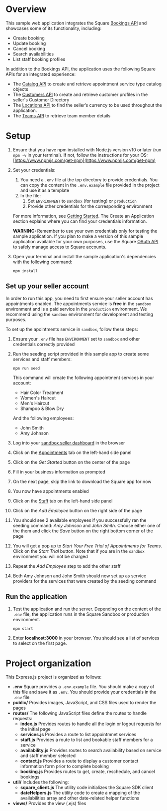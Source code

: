 # Overview


This sample web application integrates the Square [Bookings API](https://developer.squareup.com/reference/square/bookings-api) and showcases some of its functionality, including:
* Create booking
* Update booking
* Cancel booking
* Search availabilities
* List staff booking profiles

In addition to the Bookings API, the application uses the following Square APIs for an integrated experience:

* The [Catalog API](https://developer.squareup.com/reference/square/catalog-api) to create and retrieve appointment service type catalog objects
* The [Customers API](https://developer.squareup.com/reference/square/customers-api) to create and retrieve customer profiles in the seller's Customer Directory
* The [Locations API](https://developer.squareup.com/reference/square/locations-api) to find the seller’s currency to be used throughout the application.
* The [Teams API](https://developer.squareup.com/reference/square/team-api) to retrieve team member details

# Setup

1. Ensure that you have npm installed with Node.js version v10 or later (run `npm -v` in your terminal). If not, follow the instructions for your OS: [https://www.npmjs.com/get-npm](https://www.npmjs.com/get-npm) 

2. Set your credentials: 
    1. You need a `.env` file at the top directory to provide credentials. You can copy the content in the `.env.example` file provided in the project and use it as a template
    2. In the file:
        1. Set `ENVRIONMENT` to `sandbox` (for testing) or `production`
        2. Provide other credentials for the corresponding environment
 
    For more information, see [Getting Started](https://developer.squareup.com/docs/get-started#step-2-create-an-application). The Create an Application section explains where you can find your credentials information. 

    **WARNING:** Remember to use your own credentials only for testing the sample application. If you plan to make a version of this sample application available for your own purposes, use the Square [OAuth API](https://developer.squareup.com/docs/oauth-api/overview) to safely manage access to Square accounts. 

3. Open your terminal and install the sample application's dependencies with the following command: 
 
   `npm install`

## Set up your seller account
In order to run this app, you need to first ensure your seller account has appointments enabled. The appointments service is **free** in the `sandbox` environment and is a paid service in the `production` environment. We recommend using the `sandbox` environment for development and testing purposes.

To set up the apointments service in `sandbox`, follow these steps:

1. Ensure your `.env` file has `ENVIRONMENT` set to `sandbox` and other credentials correctly provided 

1. Run the seeding script provided in this sample app to create some services and staff members:
  
   `npm run seed`

   This command will create the following appointment services in your account:
   * Hair Color Treatment
   * Women's Haircut
   * Men's Haircut
   * Shampoo & Blow Dry

   And the following employees:
   * John Smith
   * Amy Johnson

1. Log into your [sandbox seller dashboard](https://squareupsandbox.com/dashboard/) in the browser

1. Click on the [Appointments](https://squareupsandbox.com/appointments/) tab on the left-hand side panel

1. Click on the *Get Started* button on the center of the page

1. Fill in your business information as prompted

1. On the next page, skip the link to download the Square app for now

1. You now have appointments enabled

1. Click on the [Staff](https://squareupsandbox.com/appointments/staff) tab on the left-hand side panel

1. Click on the *Add Employee* button on the right side of the page

1. You should see 2 available employees if you successfully ran the seeding command: *Amy Johnson* and *John Smith*. Choose either one of the them and click the *Save* button on the right bottom corner of the page

1. You will get a pop up to *Start Your Free Trial of Appointments for Teams*. Click on the *Start Trial* button. Note that if you are in the `sandbox` environment you will not be charged

1. Repeat the *Add Employee* step to add the other staff

1. Both Amy Johnson and John Smith should now set up as service providers for the services that were created by the seeding command

## Run the application

1. Test the application and run the server. Depending on the content of the `.env` file, the application runs in the Square Sandbox or production environment.

   `npm start` 

1. Enter **localhost:3000** in your browser. You should see a list of services to select on the first page.

# Project organization

This Express.js project is organized as follows:

*   **.env** Square provides a `.env.example` file. You should make a copy of this file and save it as `.env`. You should provide your credentials in the `.env` file
*   **public/** Provides images, JavaScript, and CSS files used to render the pages
*   **routes/** The following JavaScript files define the routes to handle requests:
    *   **index.js** Provides routes to handle all the login or logout requests for the initial page
    *   **services.js** Provides a route to list appointmnet services
    *   **staff.js** Provides a route to list and bookable staff members for a service
    *   **availability.js** Provides routes to search availability based on service and staff member selected
    *   **contact.js** Provides a route to display a customer contact information form prior to complete booking
    *   **booking.js** Provides routes to get, create, reschedule, and cancel bookings 
*   **util/** Includes the following:
    *   **square_client.js** The utility code initializes the Square SDK client
    *   **dateHelpers.js** The utility code to create a mapping of the availabilities array and other date-related helper functions
*   **views/** Provides the view (.ejs) files


